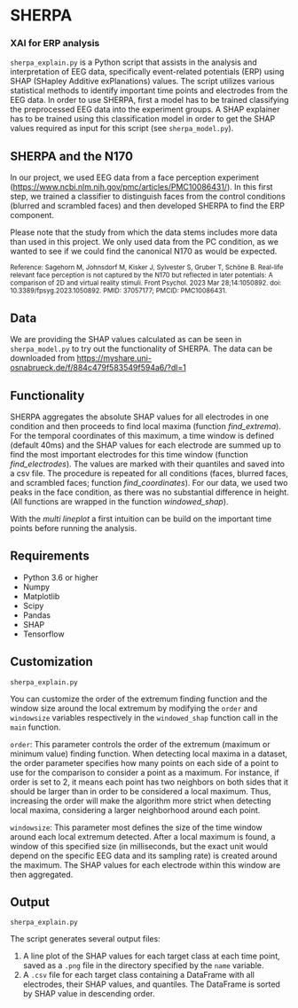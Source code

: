 # SHERPA
### XAI for ERP analysis

`sherpa_explain.py` is a Python script that assists in the analysis and interpretation of EEG data, specifically 
event-related potentials (ERP) using SHAP 
(SHapley Additive exPlanations) values. The script utilizes various statistical methods to identify important time 
points and electrodes from the EEG data. In order to use SHERPA, first a model has to be trained classifying the
preprocessed EEG data into the experiment groups. A SHAP explainer has to be trained using this classification
model in order to get the SHAP values required as input for this script (see `sherpa_model.py`). 

## SHERPA and the N170

In our project, we used EEG data from a face perception experiment (https://www.ncbi.nlm.nih.gov/pmc/articles/PMC10086431/). 
In this first step, we trained a classifier to distinguish faces from the control conditions (blurred and scrambled faces)
and then developed SHERPA to find the ERP component.

Please note that the study from which the data stems includes more data than used in this project. We only used data from 
the PC condition, as we wanted to see if we could find the canonical N170 as would be expected. 

<small>Reference: Sagehorn M, Johnsdorf M, Kisker J, Sylvester S, Gruber T, Schöne B. Real-life relevant face perception is not 
captured by the N170 but reflected in later potentials: A comparison of 2D and virtual reality stimuli. Front Psychol. 
2023 Mar 28;14:1050892. doi: 10.3389/fpsyg.2023.1050892. PMID: 37057177; PMCID: PMC10086431.</small>

## Data
We are providing the SHAP values calculated as can be seen in `sherpa_model.py` to try out the 
functionality of SHERPA. The data can be downloaded from https://myshare.uni-osnabrueck.de/f/884c479f583549f594a6/?dl=1

## Functionality

SHERPA aggregates the absolute SHAP values for all electrodes in one condition and then proceeds to find local maxima
(function *find_extrema*). For the temporal coordinates of this maximum, a time window is defined (default 40ms) and the
SHAP values for each electrode are summed up to find the most important electrodes for this time window (function 
*find_electrodes*). The values are marked with their quantiles and saved into a csv file. The procedure is repeated for 
all conditions (faces, blurred faces, and scrambled faces; function *find_coordinates*). For our data, we used two peaks
in the face condition, as there was no substantial difference in height. (All functions are wrapped in the function
*windowed_shap*).

With the  *multi lineplot* a first intuition can be build on the important time points before running the analysis.


## Requirements
* Python 3.6 or higher
* Numpy
* Matplotlib
* Scipy
* Pandas
* SHAP
* Tensorflow
 

## Customization 
`sherpa_explain.py`

You can customize the order of the extremum finding function and the window size around the local extremum by modifying 
the `order` and `windowsize` variables respectively in the `windowed_shap` function call in the `main` function.

`order`: This parameter  controls the order of the extremum (maximum or minimum value) finding function. When 
detecting local maxima in a dataset, the order parameter  specifies how many points on each side of a point to use 
for the comparison to consider a point as a maximum. For instance, if order is set to 2, it means each point has two 
neighbors on both sides that it should be larger than in order to be considered a local maximum. Thus, increasing the 
order will make the algorithm more strict when detecting local maxima, considering a larger neighborhood around each 
point.

`windowsize`: This parameter most  defines the size of the time window around each local extremum detected. After a 
local maximum is found, a window of this specified size (in milliseconds, but the exact unit would depend on the 
specific EEG data and its sampling rate) is created around the maximum. The SHAP values for each electrode within this 
window are then aggregated.


## Output
`sherpa_explain.py`

The script generates several output files:
1. A line plot of the SHAP values for each target class at each time point, saved as a `.png` file in the directory specified by the `name` variable.
2. A `.csv` file for each target class containing a DataFrame with all electrodes, their SHAP values, and quantiles. The DataFrame is sorted by SHAP value in descending order.
